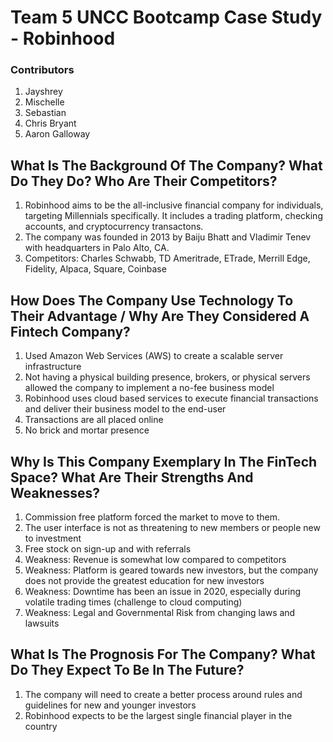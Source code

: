 # Team 5 UNCC Bootcamp Case Study - Robinhood

### Contributors

1. Jayshrey
2. Mischelle
3. Sebastian
4. Chris Bryant
5. Aaron Galloway

## What Is The Background Of The Company? What Do They Do? Who Are Their Competitors?

1. Robinhood aims to be the all-inclusive financial company for individuals, targeting Millennials specifically. It includes a trading platform, checking accounts, and cryptocurrency transactons.
2. The company was founded in 2013 by Baiju Bhatt and Vladimir Tenev with headquarters in Palo Alto, CA.
3. Competitors: Charles Schwabb, TD Ameritrade, ETrade, Merrill Edge, Fidelity, Alpaca, Square, Coinbase

## How Does The Company Use Technology To Their Advantage / Why Are They Considered A Fintech Company?

1. Used Amazon Web Services (AWS) to create a scalable server infrastructure
2. Not having a physical building presence, brokers, or physical servers allowed the company to implement a no-fee business model
3. Robinhood uses cloud based services to execute financial transactions and deliver their business model to the end-user
4. Transactions are all placed online
5. No brick and mortar presence

## Why Is This Company Exemplary In The FinTech Space? What Are Their Strengths And Weaknesses?

1. Commission free platform forced the market to move to them.
2. The user interface is not as threatening to new members or people new to investment
3. Free stock on sign-up and with referrals
4. Weakness: Revenue is somewhat low compared to competitors
5. Weakness: Platform is geared towards new investors, but the company does not provide the greatest education for new investors
6. Weakness: Downtime has been an issue in 2020, especially during volatile trading times (challenge to cloud computing)
7. Weakness: Legal and Governmental Risk from changing laws and lawsuits

## What Is The Prognosis For The Company? What Do They Expect To Be In The Future?

1. The company will need to create a better process around rules and guidelines for new and younger investors
2. Robinhood expects to be the largest single financial player in the country

